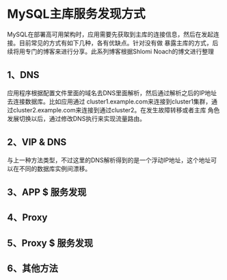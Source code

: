 # MySQL主库服务发现方式
MySQL在部署高可用架构时，应用需要先获取到主库的连接信息，然后在发起连接。目前常见的方式有如下几种，各有优缺点。针对没有做
暴露主库的方式，后续将用专门的博客来进行分享。此系列博客根据Shlomi Noach的博文进行整理

## 1、DNS 
应用程序根据配置文件里面的域名去DNS里面解析，然后通过解析之后的IP地址去连接数据库。比如应用通过
cluster1.example.com来连接到cluster1集群，通过cluster2.example.com来连接到通过cluster2。在发生故障转移或者主库
角色发展切换以后，通过修改DNS执行来实现流量路由。

## 2、VIP & DNS
与上一种方法类型，不过这里的DNS解析得到的是一个浮动IP地址，这个地址可以在不同的数据库实例间漂移。
## 3、APP $ 服务发现

## 4、Proxy

## 5、Proxy $ 服务发现

## 6、其他方法
